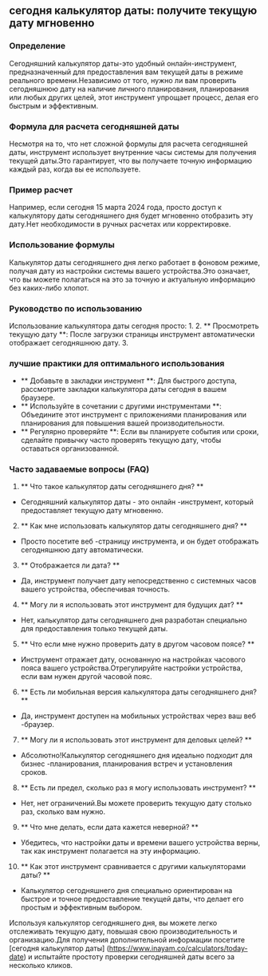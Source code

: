 ## сегодня калькулятор даты: получите текущую дату мгновенно

### Определение
Сегодняшний калькулятор даты-это удобный онлайн-инструмент, предназначенный для предоставления вам текущей даты в режиме реального времени.Независимо от того, нужно ли вам проверить сегодняшнюю дату на наличие личного планирования, планирования или любых других целей, этот инструмент упрощает процесс, делая его быстрым и эффективным.

### Формула для расчета сегодняшней даты
Несмотря на то, что нет сложной формулы для расчета сегодняшней даты, инструмент использует внутренние часы системы для получения текущей даты.Это гарантирует, что вы получаете точную информацию каждый раз, когда вы ее используете.

### Пример расчет
Например, если сегодня 15 марта 2024 года, просто доступ к калькулятору даты сегодняшнего дня будет мгновенно отобразить эту дату.Нет необходимости в ручных расчетах или корректировке.

### Использование формулы
Калькулятор даты сегодняшнего дня легко работает в фоновом режиме, получая дату из настройки системы вашего устройства.Это означает, что вы можете полагаться на это за точную и актуальную информацию без каких-либо хлопот.

### Руководство по использованию
Использование калькулятора даты сегодня просто:
1.
2. ** Просмотреть текущую дату **: После загрузки страницы инструмент автоматически отображает сегодняшнюю дату.
3.

### лучшие практики для оптимального использования
- ** Добавьте в закладки инструмент **: Для быстрого доступа, рассмотрите закладки калькулятора даты сегодня в вашем браузере.
- ** Используйте в сочетании с другими инструментами **: Объедините этот инструмент с приложениями планирования или планирования для повышения вашей производительности.
- ** Регулярно проверяйте **: Если вы планируете события или сроки, сделайте привычку часто проверять текущую дату, чтобы оставаться организованной.

### Часто задаваемые вопросы (FAQ)

1. ** Что такое калькулятор даты сегодняшнего дня? **
- Сегодняшний калькулятор даты - это онлайн -инструмент, который предоставляет текущую дату мгновенно.

2. ** Как мне использовать калькулятор даты сегодняшнего дня? **
- Просто посетите веб -страницу инструмента, и он будет отображать сегодняшнюю дату автоматически.

3. ** Отображается ли дата? **
- Да, инструмент получает дату непосредственно с системных часов вашего устройства, обеспечивая точность.

4. ** Могу ли я использовать этот инструмент для будущих дат? **
- Нет, калькулятор даты сегодняшнего дня разработан специально для предоставления только текущей даты.

5. ** Что если мне нужно проверить дату в другом часовом поясе? **
- Инструмент отражает дату, основанную на настройках часового пояса вашего устройства.Отрегулируйте настройки устройства, если вам нужен другой часовой пояс.

6. ** Есть ли мобильная версия калькулятора даты сегодняшнего дня? **
- Да, инструмент доступен на мобильных устройствах через ваш веб -браузер.

7. ** Могу ли я использовать этот инструмент для деловых целей? **
- Абсолютно!Калькулятор сегодняшнего дня идеально подходит для бизнес -планирования, планирования встреч и установления сроков.

8. ** Есть ли предел, сколько раз я могу использовать инструмент? **
- Нет, нет ограничений.Вы можете проверить текущую дату столько раз, сколько вам нужно.

9. ** Что мне делать, если дата кажется неверной? **
- Убедитесь, что настройки даты и времени вашего устройства верны, так как инструмент полагается на эту информацию.

10. ** Как этот инструмент сравнивается с другими калькуляторами даты? **
- Калькулятор сегодняшнего дня специально ориентирован на быстрое и точное предоставление текущей даты, что делает его простым и эффективным выбором.

Используя калькулятор сегодняшнего дня, вы можете легко отслеживать текущую дату, повышая свою производительность и организацию.Для получения дополнительной информации посетите [сегодня калькулятор даты] (https://www.inayam.co/calculators/today-date) и испытайте простоту проверки сегодняшней даты всего за несколько кликов.
